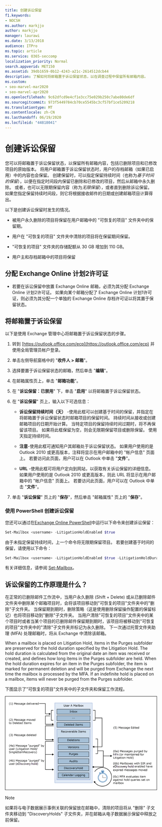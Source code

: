```yaml
---
title: 创建诉讼保留
f1.keywords:
- NOCSH
ms.author: markjjo
author: markjjo
manager: laurawi
ms.date: 3/13/2018
audience: ITPro
ms.topic: article
ms.service: O365-seccomp
localization_priority: Normal
search.appverid: MET150
ms.assetid: 39db1659-0b12-4243-a21c-2614512dcb44
description: 了解如何将邮箱置于诉讼保留状态，以在调查过程中保留所有邮箱内容。
ms.custom:
- seo-marvel-mar2020
- seo-marvel-apr2020
ms.openlocfilehash: 9c62dfcd9e4cf1e3cc75e029b250c7abe80de6df
ms.sourcegitcommit: 973f5449784cb70ce5545bc3cf57bf1ce5209218
ms.translationtype: MT
ms.contentlocale: zh-CN
ms.lasthandoff: 06/19/2020
ms.locfileid: "44818041"
---
```

# <a name="create-a-litigation-hold"></a>创建诉讼保留

您可以将邮箱置于诉讼保留状态，以保留所有邮箱内容，包括已删除项目和已修改项目的原始版本。 将用户邮箱置于诉讼保留状态时，用户的存档邮箱（如果已启用）中的内容也会保留。 创建保留时，可以指定保留持续时间（也称为*基于时间的保留*），以便在指定时间段内保留已删除和已修改的项目，然后从邮箱中永久删除。 或者，也可以无限期保留内容（称为*无限保留*），或者直到删除诉讼保留。 如果您指定保留持续时间段，则它将根据接收邮件的日期或创建邮箱项目计算得出。 
  
以下是创建诉讼保留时发生的情况。
  
- 被用户永久删除的项目将保留在用户邮箱中的 "可恢复的项目" 文件夹中的保留期。
    
- 用户在 "可恢复的项目" 文件夹中清除的项目将在保留期间保留。
    
- "可恢复的项目" 文件夹的存储配额从 30 GB 增加到 110 GB。
    
- 用户主和存档邮箱中的项目将保留
    
## <a name="assign-an-exchange-online-plan-2-license"></a>分配 Exchange Online 计划2许可证

- 若要在诉讼保留中放置 Exchange Online 邮箱，必须为其分配 Exchange Online 计划2许可证。 如果向某个邮箱分配了 Exchange Online 计划1许可证，则必须为其分配一个单独的 Exchange Online 存档许可证以将其置于保留状态。
    

## <a name="place-a-mailbox-on-litigation-hold"></a>将邮箱置于诉讼保留

以下是使用 Exchange 管理中心将邮箱置于诉讼保留状态的步骤。

1. 转到 [https://outlook.office.com/ecp](https://outlook.office.com/ecp) 并使用全局管理员帐户登录。

2. 单击左侧导航窗格中的 "**收件人 > 邮箱**"。

3. 选择要置于诉讼保留状态的邮箱，然后单击 "**编辑**"。

4. 在邮箱属性页上，单击 "**邮箱功能**"。
    
5. 在 "**诉讼保留：已禁用**" 下，单击 "**启用**" 以将邮箱置于诉讼保留状态。
    
6. 在 "**诉讼保留**" 页上，输入以下可选信息： 
    
    - **诉讼保留持续时间（天）** -使用此框可以创建基于时间的保留，并指定在将邮箱置于诉讼保留状态时邮箱项目的保留时间。 持续时间从接收或创建邮箱项目的日期开始计算。 当特定项目的保留持续时间过期时，将不再保留该项目。 如果将此框保留为空，则会无限期保留项目或删除保留。 使用天指定持续时间。
    
    - **注意**-使用此框可通知用户其邮箱处于诉讼保留状态。 如果用户使用的是 Outlook 2010 或更高版本，注释将显示在用户邮箱中的 "帐户信息" 页面上。 若要访问此页面，用户可以在 Outlook 中单击 "**文件**"。
    
    - **URL** -使用此框可将用户定向到网站，以获取有关诉讼保留的详细信息。 如果用户使用的是 Outlook 2010 或更高版本，则此 URL 将显示在用户邮箱中的 "帐户信息" 页面上。 若要访问此页面，用户可以在 Outlook 中单击 "**文件**"。

7. 单击 "**诉讼保留**" 页上的 "**保存**"，然后单击 "邮箱属性" 页上的 "**保存**"。

### <a name="create-a-litigation-hold-using-powershell"></a>使用 PowerShell 创建诉讼保留

您还可以通过在[Exchange Online PowerShell](https://docs.microsoft.com/powershell/exchange/exchange-online/connect-to-exchange-online-powershell/connect-to-exchange-online-powershell)中运行以下命令来创建诉讼保留：

```powershell
Set-Mailbox <username> -LitigationHoldEnabled $true
```

由于未指定保留持续时间，上一个命令将无限期保留项目。 若要创建基于时间的保留，请使用以下命令：

```powershell
Set-Mailbox <username> -LitigationHoldEnabled $true -LitigationHoldDuration <number of days>
```

有关详细信息，请参阅 [Set-Mailbox](https://docs.microsoft.com/powershell/module/exchange/set-mailbox)。

## <a name="how-does-litigation-hold-work"></a>诉讼保留的工作原理是什么？

在正常的已删除邮件工作流中，当用户永久删除 (Shift + Delete) 或从已删除邮件文件夹中删除某个邮箱项目时，会将该项目移动到"可恢复的项目"文件夹中的"删除"子文件夹。 当保留期到期时，删除策略（这是使用删除保留操作配置的保留标记）也将项目移动到"删除"子文件夹。 当用户清除"可恢复的项目"文件夹中的某个项目时或者当某个项目的已删除邮件保留期到期时，该项目将被移动到"可恢复的项目"文件夹中的"清除"子文件夹并标记为永久删除。 下一次通过托管文件夹助理 (MFA) 处理邮箱时，将从 Exchange 中清除该邮箱。

When a mailbox is placed on Litigation Hold, items in the Purges subfolder are preserved for the hold duration specified by the Litigation Hold. The hold duration is calculated from the original date an item was received or created, and defines how long items in the Purges subfolder are held. When the hold duration expires for an item in the Purges subfolder, the item is marked for permanent deletion and will be purged from Exchange the next time the mailbox is processed by the MFA. If an indefinite hold is placed on a mailbox, items will never be purged from the Purges subfolder.

下图显示了"可恢复的项目"文件夹中的子文件夹和保留工作流程。

![诉讼保留生命周期](../media/LitigationHoldLifeCycle.png)

> [!NOTE]
> 如果将与电子数据展示事例关联的保留放在邮箱中，清除的项目将从 "删除" 子文件夹移动到 "DiscoveryHolds" 子文件夹，并在邮箱从电子数据展示保留中释放之前保留。
  
